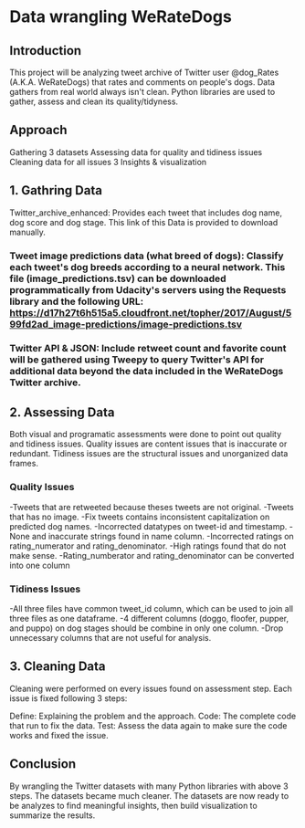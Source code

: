 # Data wrangling WeRateDogs

## Introduction
This project will be analyzing tweet archive of Twitter user @dog_Rates (A.K.A. WeRateDogs) that rates and comments on people's dogs. Data gathers from real world always isn't clean. Python libraries are used to gather, assess and clean its quality/tidyness. 


## Approach
Gathering 3 datasets
Assessing data for quality and tidiness issues
Cleaning data for all issues
3 Insights & visualization


## 1. Gathring Data
Twitter_archive_enhanced: Provides each tweet that includes dog name, dog score and dog stage. This link of this Data is provided to download manually.

### Tweet image predictions data (what breed of dogs): Classify each tweet's dog breeds according to a neural network. This file (image_predictions.tsv) can be downloaded programmatically from Udacity's servers using the Requests library and the following URL: https://d17h27t6h515a5.cloudfront.net/topher/2017/August/599fd2ad_image-predictions/image-predictions.tsv

### Twitter API & JSON: Include retweet count and favorite count will be gathered using Tweepy to query Twitter's API for additional data beyond the data included in the WeRateDogs Twitter archive.

## 2. Assessing Data
Both visual and programatic assessments were done to point out quality and tidiness issues. Quality issues are content issues that is inaccurate or redundant. Tidiness issues are the structural issues and unorganized data frames.

### Quality Issues
-Tweets that are retweeted because theses tweets are not original.
-Tweets that has no image.
-Fix tweets contains inconsistent capitalization on predicted dog names.
-Incorrected datatypes on tweet-id and timestamp.
-None and inaccurate strings found in name column.
-Incorrected ratings on rating_numerator and rating_denominator.
-High ratings found that do not make sense.
-Rating_numberator and rating_denominator can be converted into one column

### Tidiness Issues
-All three files have common tweet_id column, which can be used to join all three files as one dataframe.
-4 different columns (doggo, floofer, pupper, and puppo) on dog stages should be combine in only one column.
-Drop unnecessary columns that are not useful for analysis.

## 3. Cleaning Data
Cleaning were performed on every issues found on assessment step. Each issue is fixed following 3 steps:

Define: Explaining the problem and the approach.
Code: The complete code that run to fix the data.
Test: Assess the data again to make sure the code works and fixed the issue.

## Conclusion
By wrangling the Twitter datasets with many Python libraries with above 3 steps. The datasets became much cleaner. The datasets are now ready to be analyzes to find meaningful insights, then build visualization to summarize the results.
